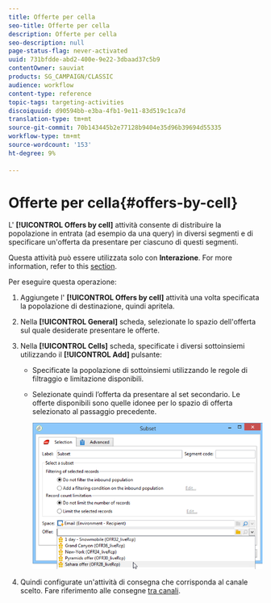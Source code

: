 ```yaml
---
title: Offerte per cella
seo-title: Offerte per cella
description: Offerte per cella
seo-description: null
page-status-flag: never-activated
uuid: 731bfdde-abd2-400e-9e22-3dbaad37c5b9
contentOwner: sauviat
products: SG_CAMPAIGN/CLASSIC
audience: workflow
content-type: reference
topic-tags: targeting-activities
discoiquuid: d90594bb-e3ba-4fb1-9e11-83d519c1ca7d
translation-type: tm+mt
source-git-commit: 70b143445b2e77128b9404e35d96b39694d55335
workflow-type: tm+mt
source-wordcount: '153'
ht-degree: 9%

---
```



# Offerte per cella{#offers-by-cell}

L&#39; **[!UICONTROL Offers by cell]** attività consente di distribuire la popolazione in entrata (ad esempio da una query) in diversi segmenti e di specificare un&#39;offerta da presentare per ciascuno di questi segmenti.

Questa attività può essere utilizzata solo con **Interazione**. For more information, refer to this [section](../../interaction/using/about-outbound-channels.md).

Per eseguire questa operazione:

1. Aggiungete l&#39; **[!UICONTROL Offers by cell]** attività una volta specificata la popolazione di destinazione, quindi apritela.
1. Nella **[!UICONTROL General]** scheda, selezionate lo spazio dell&#39;offerta sul quale desiderate presentare le offerte.
1. Nella **[!UICONTROL Cells]** scheda, specificate i diversi sottoinsiemi utilizzando il **[!UICONTROL Add]** pulsante:

   * Specificate la popolazione di sottoinsiemi utilizzando le regole di filtraggio e limitazione disponibili.
   * Selezionate quindi l’offerta da presentare al set secondario. Le offerte disponibili sono quelle idonee per lo spazio di offerta selezionato al passaggio precedente.

      ![](assets/int_offer_per_cell1.png)

1. Quindi configurate un&#39;attività di consegna che corrisponda al canale scelto. Fare riferimento alle consegne [tra canali](../../workflow/using/cross-channel-deliveries.md).

